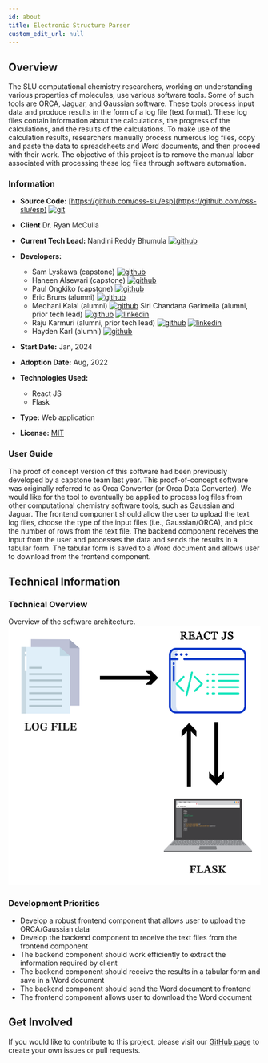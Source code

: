 ```yaml
---
id: about
title: Electronic Structure Parser
custom_edit_url: null
---
```


<!-- A header image is optional; if used should be no greater than 200x600 -->
<!--![Header Alt Text](header.png) -->

## Overview

The SLU computational chemistry researchers, working on understanding various properties of molecules, use various software tools. Some of such tools are ORCA, Jaguar, and Gaussian software. These tools process input data and produce results in the form of a log file (text format). These log files contain information about the calculations, the progress of the calculations, and the results of the calculations. To make use of the calculation results, researchers manually process numerous log files, copy and paste the data to spreadsheets and Word documents, and then proceed with their work. The objective of this project is to remove the manual labor associated with processing these log files through software automation.

### Information

- **Source Code:** [https://github.com/oss-slu/esp](https://github.com/oss-slu/esp) [<img src="/img/git-alt.svg" alt="git" width="25" height="25" />](https://github.com/oss-slu/esp)
- **Client** Dr. Ryan McCulla
- **Current Tech Lead:** Nandini Reddy Bhumula [<img src="/img/github.svg" alt="github" width="25" height="25" />](https://github.com/bhumulanandinireddy)
- **Developers:**
  - Sam Lyskawa (capstone) [<img src="/img/github.svg" alt="github" width="25" height="25" />](https://github.com/Lyskawa-Aonyx)
  - Haneen Alsewari (capstone) [<img src="/img/github.svg" alt="github" width="25" height="25" />](https://github.com/haneenalsewari)
  - Paul Ongkiko (capstone) [<img src="/img/github.svg" alt="github" width="25" height="25" />](https://github.com/paulongkiko)
  - Eric Bruns (alumni) [<img src="/img/github.svg" alt="github" width="25" height="25" />](https://github.com/Ebruns4)
  - Medhani Kalal (alumni) [<img src="/img/github.svg" alt="github" width="25" height="25" />](https://github.com/mkalal6)
  Siri Chandana Garimella (alumni, prior tech lead) [<img src="/img/github.svg" alt="github" width="25" height="25" />](https://github.com/SiriChandanaGarimella) [<img src="/img/linkedin.svg" alt="linkedin" width="25" height="25" />](https://www.linkedin.com/in/sirichandana-garimella/)
  - Raju Karmuri (alumni, prior tech lead) [<img src="/img/github.svg" alt="github" width="25" height="25" />](https://github.com/rkarmuri) [<img src="/img/linkedin.svg" alt="linkedin" width="25" height="25" />](https://www.linkedin.com/in/rajukarmuri731/)  
  - Hayden Karl (alumni) [<img src="/img/github.svg" alt="github" width="25" height="25" />](https://github.com/haydenkarl22)
 
- **Start Date:** Jan, 2024
- **Adoption Date:** Aug, 2022
- **Technologies Used:**
  - React JS
  - Flask
- **Type:** Web application
- **License:** [MIT](https://opensource.org/license/mit)

### User Guide

The proof of concept version of this software had been previously developed by a capstone team last year. This proof-of-concept software was originally referred to as Orca Converter (or Orca Data Converter). We would like for the tool to eventually be applied to process log files from other computational chemistry software
tools, such as Gaussian and Jaguar. The frontend component should allow the user to upload the text log files, choose the type of the input files (i.e., Gaussian/ORCA), and pick the number of rows from the text file. The backend component receives the input from the user and processes the data and sends the results in a tabular form. The tabular form is saved to a Word document and allows user to download from the frontend component.

## Technical Information

### Technical Overview

Overview of the software architecture.
![Software Architecture](architecture.png)

### Development Priorities

- Develop a robust frontend component that allows user to upload the ORCA/Gaussian data
- Develop the backend component to receive the text files from the frontend component
- The backend component should work efficiently to extract the information required by client
- The backend component should receive the results in a tabular form and save in a Word document
- The backend component should send the Word document to frontend
- The frontend component allows user to download the Word document

## Get Involved

If you would like to contribute to this project, please visit our [GitHub page](https://github.com/oss-slu/esp) to create your own issues or pull requests.
